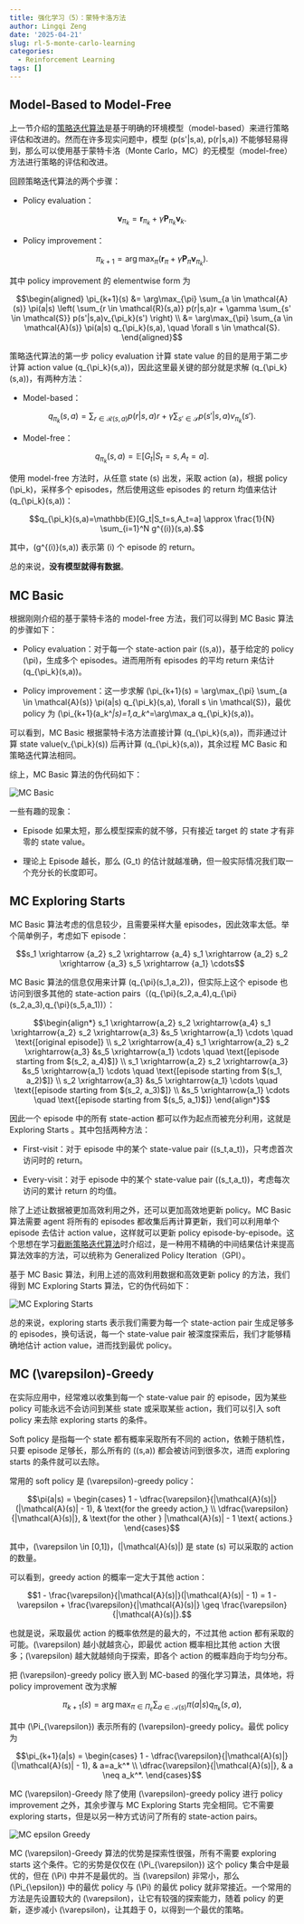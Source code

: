 ```yaml
---
title: 强化学习（5）：蒙特卡洛方法
author: Lingqi Zeng
date: '2025-04-21'
slug: rl-5-monte-carlo-learning
categories:
  - Reinforcement Learning
tags: []
---
```


## Model-Based to Model-Free

上一节介绍的[策略迭代算法](/blog/rl-4-value-iteration-and-policy-iteration/)是基于明确的环境模型（model-based）来进行策略评估和改进的。然而在许多现实问题中，模型 \(p(s'|s,a), p(r|s,a)\) 不能够轻易得到，那么可以使用基于蒙特卡洛（Monte Carlo，MC）的无模型（model-free）方法进行策略的评估和改进。

回顾策略迭代算法的两个步骤：

- Policy evaluation：

$$\mathbf{v}_{\pi_{k}}=\mathbf{r}_{\pi_{k}}+\gamma \mathbf{P}_{\pi_{k}}\mathbf{v}_k.$$

- Policy improvement： 

$$\pi_{k+1}=\arg\max_{\pi}(\mathbf{r}_{\pi}+\gamma \mathbf{P}_{\pi}\mathbf{v}_{\pi_{k}}).$$

其中 policy improvement 的 elementwise form 为

$$\begin{aligned}
\pi_{k+1}(s) &= \arg\max_{\pi} \sum_{a \in \mathcal{A}(s)} \pi(a|s) \left( \sum_{r \in \mathcal{R}(s,a)} p(r|s,a)r + \gamma \sum_{s' \in \mathcal{S}} p(s'|s,a)v_{\pi_k}(s') \right) \\
&= \arg\max_{\pi} \sum_{a \in \mathcal{A}(s)} \pi(a|s) q_{\pi_k}(s,a), \quad \forall s \in \mathcal{S}.
\end{aligned}$$

策略迭代算法的第一步 policy evaluation 计算 state value 的目的是用于第二步计算 action value \(q_{\pi_k}(s,a)\)，因此这里最关键的部分就是求解 \(q_{\pi_k}(s,a)\)，有两种方法：

- Model-based：

$$q_{\pi_k}(s,a)=\sum_{r \in \mathcal{R}(s,a)} p(r|s,a)r + \gamma \sum_{s' \in \mathcal{S}} p(s'|s,a)v_{\pi_k}(s').$$

- Model-free：

$$q_{\pi_k}(s,a)=\mathbb{E}[G_t|S_t=s,A_t=a].$$

使用 model-free 方法时，从任意 state \(s\) 出发，采取 action \(a\)，根据 policy \(\pi_k\)，采样多个 episodes，然后使用这些 episodes 的 return 均值来估计 \(q_{\pi_k}(s,a)\)：

$$q_{\pi_k}(s,a)=\mathbb{E}[G_t|S_t=s,A_t=a] \approx \frac{1}{N} \sum_{i=1}^N g^{(i)}(s,a).$$

其中，\(g^{(i)}(s,a)\) 表示第 \(i\) 个 episode 的 return。

总的来说，**没有模型就得有数据**。

## MC Basic

根据刚刚介绍的基于蒙特卡洛的 model-free 方法，我们可以得到 MC Basic 算法的步骤如下：

- Policy evaluation：对于每一个 state-action pair \((s,a)\)，基于给定的 policy \(\pi\)，生成多个 episodes。进而用所有 episodes 的平均 return 来估计 \(q_{\pi_k}(s,a)\)。

- Policy improvement：这一步求解 \(\pi_{k+1}(s) = \arg\max_{\pi} \sum_{a \in \mathcal{A}(s)} \pi(a|s) q_{\pi_k}(s,a), \forall s \in \mathcal{S}\)，最优 policy 为 \(\pi_{k+1}(a_k^*|s)=1,a_k^*=\arg\max_a q_{\pi_k}(s,a)\)。

可以看到，MC Basic 根据蒙特卡洛方法直接计算 \(q_{\pi_k}(s,a)\)，而非通过计算 state value\(v_{\pi_k}(s)\) 后再计算 \(q_{\pi_k}(s,a)\)，其余过程 MC Basic 和策略迭代算法相同。

综上，MC Basic 算法的伪代码如下：

![MC Basic](images/MC_Basic.png)

一些有趣的现象：

- Episode 如果太短，那么模型探索的就不够，只有接近 target 的 state 才有非零的 state value。

- 理论上 Episode 越长，那么 \(G_t\) 的估计就越准确，但一般实际情况我们取一个充分长的长度即可。

## MC Exploring Starts

MC Basic 算法考虑的信息较少，且需要采样大量 episodes，因此效率太低。举个简单例子，考虑如下 episode：

$$s_1 \xrightarrow {a_2} s_2 \xrightarrow {a_4} s_1 \xrightarrow {a_2} s_2 \xrightarrow {a_3} s_5 \xrightarrow {a_1} \cdots$$

MC Basic 算法的信息仅用来计算 \(q_{\pi}(s_1,a_2)\)，但实际上这个 episode 也访问到很多其他的 state-action pairs（\(q_{\pi}(s_2,a_4),q_{\pi}(s_2,a_3),q_{\pi}(s_5,a_1)\)）：

$$\begin{align*}
s_1 \xrightarrow{a_2} s_2 \xrightarrow{a_4} s_1 \xrightarrow{a_2} s_2 \xrightarrow{a_3} &s_5 \xrightarrow{a_1} \cdots \quad \text{[original episode]} \\
s_2 \xrightarrow{a_4} s_1 \xrightarrow{a_2} s_2 \xrightarrow{a_3} &s_5 \xrightarrow{a_1} \cdots \quad \text{[episode starting from $(s_2, a_4)$]} \\
s_1 \xrightarrow{a_2} s_2 \xrightarrow{a_3} &s_5 \xrightarrow{a_1} \cdots \quad \text{[episode starting from $(s_1, a_2)$]} \\
s_2 \xrightarrow{a_3} &s_5 \xrightarrow{a_1} \cdots \quad \text{[episode starting from $(s_2, a_3)$]} \\
&s_5 \xrightarrow{a_1} \cdots \quad \text{[episode starting from $(s_5, a_1)$]}
\end{align*}$$

因此一个 episode 中的所有 state-action 都可以作为起点而被充分利用，这就是 Exploring Starts 。其中包括两种方法：

- First-visit：对于 episode 中的某个 state-value pair \((s_t,a_t)\)，只考虑首次访问时的 return。

- Every-visit：对于 episode 中的某个 state-value pair \((s_t,a_t)\)，考虑每次访问的累计 return 的均值。

除了上述让数据被更加高效利用之外，还可以更加高效地更新 policy。MC Basic 算法需要 agent 将所有的 episodes 都收集后再计算更新，我们可以利用单个 episode 去估计 action value，这样就可以更新 policy episode-by-episode。这个思想在学习[截断策略迭代算法](/blog/rl-4-value-iteration-and-policy-iteration/)时介绍过，是一种用不精确的中间结果估计来提高算法效率的方法，可以统称为 Generalized Policy Iteration（GPI）。

基于 MC Basic 算法，利用上述的高效利用数据和高效更新 policy 的方法，我们得到 MC Exploring Starts 算法，它的伪代码如下：

![MC Exploring Starts](images/MC_Exploring_Starts.png)

总的来说，exploring starts 表示我们需要为每一个 state-action pair 生成足够多的 episodes，换句话说，每一个 state-value pair 被深度探索后，我们才能够精确地估计 action value，进而找到最优 policy。

## MC \(\varepsilon\)-Greedy

在实际应用中，经常难以收集到每一个 state-value pair 的 episode，因为某些 policy 可能永远不会访问到某些 state 或采取某些 action，我们可以引入 soft policy 来去除 exploring starts 的条件。

Soft policy 是指每一个 state 都有概率采取所有不同的 action，依赖于随机性，只要 episode 足够长，那么所有的 \((s,a)\) 都会被访问到很多次，进而 exploring starts 的条件就可以去除。

常用的 soft policy 是 \(\varepsilon\)-greedy policy：

$$\pi(a|s) = 
\begin{cases} 
1 - \dfrac{\varepsilon}{|\mathcal{A}(s)|}(|\mathcal{A}(s)| - 1), & \text{for the greedy action,} \\
\dfrac{\varepsilon}{|\mathcal{A}(s)|}, & \text{for the other } |\mathcal{A}(s)| - 1 \text{ actions.}
\end{cases}$$

其中，\(\varepsilon \in [0,1]\)，\(|\mathcal{A}(s)|\) 是 state \(s\) 可以采取的 action 的数量。

可以看到，greedy action 的概率一定大于其他 action：

$$1 - \frac{\varepsilon}{|\mathcal{A}(s)|}(|\mathcal{A}(s)| - 1) = 1 - \varepsilon + \frac{\varepsilon}{|\mathcal{A}(s)|} \geq \frac{\varepsilon}{|\mathcal{A}(s)|}.$$

也就是说，采取最优 action 的概率依然是的最大的，不过其他 action 都有采取的可能。\(\varepsilon\) 越小就越贪心，即最优 action 概率相比其他 action 大很多；\(\varepsilon\) 越大就越倾向于探索，即各个 action 的概率趋向于均匀分布。

把 \(\varepsilon\)-greedy policy 嵌入到 MC-based 的强化学习算法，具体地，将 policy improvement 改为求解

$$\pi_{k+1}(s)=\arg\max_{\pi \in \Pi_{\varepsilon}} \sum_{a \in \mathcal{A}(s)} \pi(a|s) q_{\pi_k}(s,a),$$

其中 \(\Pi_{\varepsilon}\) 表示所有的 \(\varepsilon\)-greedy policy。最优 policy 为

$$\pi_{k+1}(a|s) = 
\begin{cases} 
1 - \dfrac{\varepsilon}{|\mathcal{A}(s)|}(|\mathcal{A}(s)| - 1), & a=a_k^* \\
\dfrac{\varepsilon}{|\mathcal{A}(s)|}, & a \neq a_k^*.
\end{cases}$$

MC \(\varepsilon\)-Greedy 除了使用 \(\varepsilon\)-greedy policy 进行 policy improvement 之外，其余步骤与 MC Exploring Starts 完全相同。它不需要 exploring starts，但是以另一种方式访问了所有的 state-action pairs。

![MC epsilon Greedy](images/MC_epsilon_Greedy.png)

MC \(\varepsilon\)-Greedy 算法的优势是探索性很强，所有不需要 exploring starts 这个条件。它的劣势是仅仅在 \(\Pi_{\varepsilon}\) 这个 policy 集合中是最优的，但在 \(\Pi\) 中并不是最优的。当 \(\varepsilon\) 非常小，那么 \(\Pi_{\epsilon}\) 中的最优 policy 与 \(\Pi\) 的最优 policy 就非常接近。一个常用的方法是先设置较大的 \(\varepsilon\)，让它有较强的探索能力，随着 policy 的更新，逐步减小 \(\varepsilon\)，让其趋于 0，以得到一个最优的策略。







